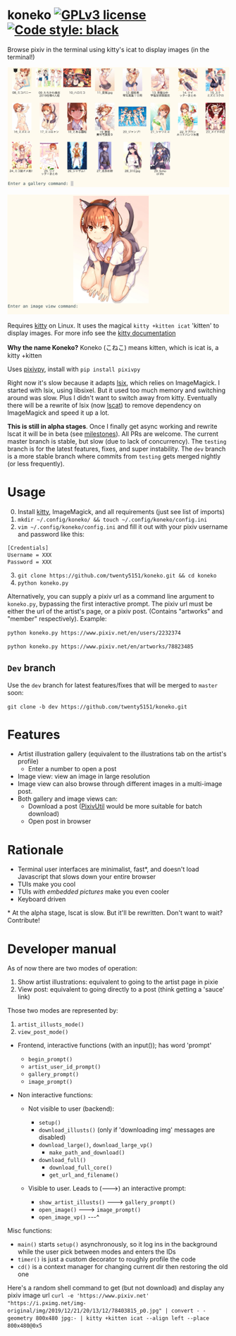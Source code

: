 # koneko [![GPLv3 license](https://img.shields.io/badge/License-GPLv3-blue.svg)](https://www.gnu.org/licenses/gpl-3.0.txt) [![Code style: black](https://img.shields.io/badge/code%20style-black-000000.svg)](https://github.com/psf/black)
Browse pixiv in the terminal using kitty's icat to display images (in the terminal!)

![Gallery view](gallery_view.png)

![Image_view](image_view.png)

Requires [kitty](https://github.com/kovidgoyal/kitty) on Linux. It uses the magical `kitty +kitten icat` 'kitten' to display images. For more info see the [kitty documentation](https://sw.kovidgoyal.net/kitty/kittens/icat.html)

**Why the name Koneko?** Koneko (こねこ) means kitten, which is icat is, a kitty +kitten

Uses [pixivpy](https://github.com/upbit/pixivpy/), install with `pip install pixivpy`

Right now it's slow because it adapts [lsix](https://github.com/hackerb9/lsix/), which relies on ImageMagick. I started with lsix, using libsixel. But it used too much memory and switching around was slow. Plus I didn't want to switch away from kitty. Eventually there will be a rewrite of lsix (now [lscat](https://github.com/twenty5151/koneko/blob/master/lscat)) to remove dependency on ImageMagick and speed it up a lot.

**This is still in alpha stages**. Once I finally get async working and rewrite lscat it will be in beta (see [milestones](https://github.com/twenty5151/koneko/milestone/1)). All PRs are welcome. The current master branch is stable, but slow (due to lack of concurrency). The `testing` branch is for the latest features, fixes, and super instability. The `dev` branch is a more stable branch where commits from `testing` gets merged nightly (or less frequently).


# Usage
0. Install [kitty](https://github.com/kovidgoyal/kitty), ImageMagick, and all requirements (just see list of imports)
1. `mkdir ~/.config/koneko/ && touch ~/.config/koneko/config.ini`
2. `vim ~/.config/koneko/config.ini` and fill it out with your pixiv username and password like this:

```
[Credentials]
Username = XXX
Password = XXX
```

3. `git clone https://github.com/twenty5151/koneko.git && cd koneko`
4. `python koneko.py`

Alternatively, you can supply a pixiv url as a command line argument to `koneko.py`, bypassing the first interactive prompt. The pixiv url must be either the url of the artist's page, or a pixiv post. (Contains "artworks" and "member" respectively). Example:

```python koneko.py https://www.pixiv.net/en/users/2232374```

```python koneko.py https://www.pixiv.net/en/artworks/78823485```

## `Dev` branch

Use the `dev` branch for latest features/fixes that will be merged to `master` soon:

```git clone -b dev https://github.com/twenty5151/koneko.git```


# Features
* Artist illustration gallery (equivalent to the illustrations tab on the artist's profile)
    * Enter a number to open a post
* Image view: view an image in large resolution
* Image view can also browse through different images in a multi-image post.
* Both gallery and image views can:
    * Download a post ([PixivUtil](https://github.com/Nandaka/PixivUtil2/) would be more suitable for batch download)
    * Open post in browser


# Rationale
* Terminal user interfaces are minimalist, fast*, and doesn't load Javascript that slows down your entire browser
* TUIs make you cool
* TUIs *with embedded pictures* make you even cooler
* Keyboard driven

\* At the alpha stage, lscat is slow. But it'll be rewritten. Don't want to wait? Contribute!


# Developer manual
As of now there are two modes of operation:

1. Show artist illustrations: equivalent to going to the artist page in pixie
2. View post: equivalent to going directly to a post (think getting a 'sauce' link)

Those two modes are represented by:

1. `artist_illusts_mode()`
2. `view_post_mode()`

* Frontend, interactive functions (with an input()); has word 'prompt'
    * `begin_prompt()`
    * `artist_user_id_prompt()`
    * `gallery_prompt()`
    * `image_prompt()`

* Non interactive functions:
    * Not visible to user (backend):
        * `setup()`
        * `download_illusts()`   (only if 'downloading img' messages are disabled)
        * `download_large()`, `download_large_vp()`
            * `make_path_and_download()`
        * `download_full()`
            * `download_full_core()`
            * `get_url_and_filename()`

    * Visible to user. Leads to (--->) an interactive prompt:
        * `show_artist_illusts()` ---> `gallery_prompt()`
        * `open_image()` ---> `image_prompt()`
        * `open_image_vp()` ---^

Misc functions:
* `main()` starts `setup()` asynchronously, so it log ins in the background while the user pick between modes and enters the IDs
* `timer()` is just a custom decorator to roughly profile the code
* `cd()` is a context manager for changing current dir then restoring the old one

Here's a random shell command to get (but not download) and display any pixiv image url
`curl -e 'https://www.pixiv.net' "https://i.pximg.net/img-original/img/2019/12/21/20/13/12/78403815_p0.jpg" | convert - -geometry 800x480 jpg:- | kitty +kitten icat --align left --place 800x480@0x5`
